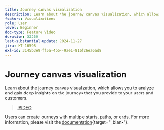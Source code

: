 ```yaml
---
title: Journey canvas visualization
description: Learn about the journey canvas visualization, which allows you to analyze and gain deep insights on the journeys that you provide to your users and customers.
feature: Visualizations
role: User
level: Beginner
doc-type: Feature Video
duration: 32280
last-substantial-update: 2024-11-27
jira: KT-16598
exl-id: 3145b3e9-ff5a-4b54-9ae1-816f26ea6ad8
---
```

# Journey canvas visualization

Learn about the journey canvas visualization, which allows you to analyze and gain deep insights on the journeys that you provide to your users and customers.

>[!VIDEO](https://video.tv.adobe.com/v/3440602/?learn=on)

Users can create journeys with multiple starts, paths, or ends. For more information, please visit the [documentation](https://experienceleague.adobe.com/en/docs/analytics-platform/using/cja-workspace/visualizations/journey-canvas/journey-canvas){target="_blank"}.
